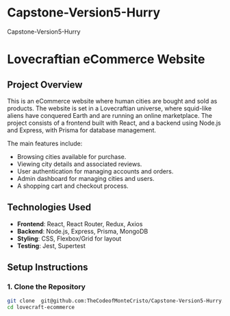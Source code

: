 # Capstone-Version5-Hurry

Capstone-Version5-Hurry

# Lovecraftian eCommerce Website

## Project Overview

This is an eCommerce website where human cities are bought and sold as products. The website is set in a Lovecraftian universe, where squid-like aliens have conquered Earth and are running an online marketplace. The project consists of a frontend built with React, and a backend using Node.js and Express, with Prisma for database management.

The main features include:

- Browsing cities available for purchase.
- Viewing city details and associated reviews.
- User authentication for managing accounts and orders.
- Admin dashboard for managing cities and users.
- A shopping cart and checkout process.

## Technologies Used

- **Frontend**: React, React Router, Redux, Axios
- **Backend**: Node.js, Express, Prisma, MongoDB
- **Styling**: CSS, Flexbox/Grid for layout
- **Testing**: Jest, Supertest

## Setup Instructions

### 1. Clone the Repository

```bash
git clone  git@github.com:TheCodeofMonteCristo/Capstone-Version5-Hurry.git
cd lovecraft-ecommerce
```
